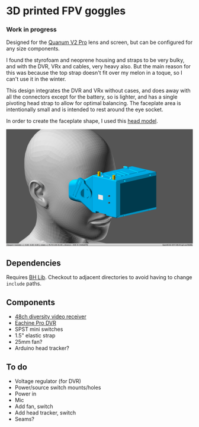# 3D printed FPV goggles

### Work in progress

Designed for the [Quanum V2 Pro](https://hobbyking.com/en_us/quanum-diy-fpv-goggle-v2-pro.html) lens and screen, but can be configured for any size components.

I found the styrofoam and neoprene housing and straps to be very bulky, and with the DVR, VRx and cables, very heavy also. But the main reason for this was because the top strap doesn't fit over my melon in a toque, so I can't use it in the winter.

This design integrates the DVR and VRx without cases, and does away with all the connectors except for the battery, so is lighter, and has a single pivoting head strap to allow for optimal balancing. The faceplate area is intentionally small and is intended to rest around the eye socket.

In order to create the faceplate shape, I used this [head model](https://www.thingiverse.com/thing:758647).

![3D printed FPV goggles](https://github.com/brandonhill/FPV-goggles/blob/master/img/render.png)

## Dependencies

Requires [BH Lib](https://github.com/brandonhill/BH-Lib). Checkout to adjacent directories to avoid having to change `include` paths.

## Components

* [48ch diversity video receiver](https://www.banggood.com/Skyzone-RD945-5_8G-48CH-Wireless-FPV-Receiver-p-1046256.html?p=82221313786612015035)
* [Eachine Pro DVR](https://www.banggood.com/Eachine-ProDVR-Pro-DVR-Mini-Video-Audio-Recorder-for-FPV-Multicopters-p-1061196.html?p=82221313786612015035)
* SPST mini switches
* 1.5" elastic strap
* 25mm fan?
* Arduino head tracker?

## To do

* Voltage regulator (for DVR)
* Power/source switch mounts/holes
* Power in
* Mic
* Add fan, switch
* Add head tracker, switch
* Seams?
